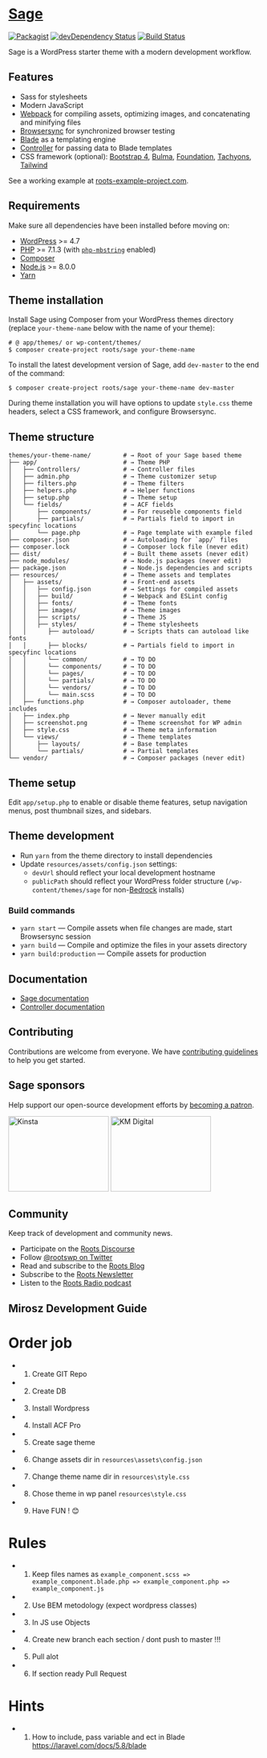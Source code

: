 # [Sage](https://roots.io/sage/)
[![Packagist](https://img.shields.io/packagist/vpre/roots/sage.svg?style=flat-square)](https://packagist.org/packages/roots/sage)
[![devDependency Status](https://img.shields.io/david/dev/roots/sage.svg?style=flat-square)](https://david-dm.org/roots/sage#info=devDependencies)
[![Build Status](https://img.shields.io/travis/roots/sage.svg?style=flat-square)](https://travis-ci.org/roots/sage)

Sage is a WordPress starter theme with a modern development workflow.

## Features

* Sass for stylesheets
* Modern JavaScript
* [Webpack](https://webpack.github.io/) for compiling assets, optimizing images, and concatenating and minifying files
* [Browsersync](http://www.browsersync.io/) for synchronized browser testing
* [Blade](https://laravel.com/docs/5.6/blade) as a templating engine
* [Controller](https://github.com/soberwp/controller) for passing data to Blade templates
* CSS framework (optional): [Bootstrap 4](https://getbootstrap.com/), [Bulma](https://bulma.io/), [Foundation](https://foundation.zurb.com/), [Tachyons](http://tachyons.io/), [Tailwind](https://tailwindcss.com/)

See a working example at [roots-example-project.com](https://roots-example-project.com/).

## Requirements

Make sure all dependencies have been installed before moving on:

* [WordPress](https://wordpress.org/) >= 4.7
* [PHP](https://secure.php.net/manual/en/install.php) >= 7.1.3 (with [`php-mbstring`](https://secure.php.net/manual/en/book.mbstring.php) enabled)
* [Composer](https://getcomposer.org/download/)
* [Node.js](http://nodejs.org/) >= 8.0.0
* [Yarn](https://yarnpkg.com/en/docs/install)

## Theme installation

Install Sage using Composer from your WordPress themes directory (replace `your-theme-name` below with the name of your theme):

```shell
# @ app/themes/ or wp-content/themes/
$ composer create-project roots/sage your-theme-name
```

To install the latest development version of Sage, add `dev-master` to the end of the command:

```shell
$ composer create-project roots/sage your-theme-name dev-master
```

During theme installation you will have options to update `style.css` theme headers, select a CSS framework, and configure Browsersync.

## Theme structure

```shell
themes/your-theme-name/         # → Root of your Sage based theme
├── app/                        # → Theme PHP
│   ├── Controllers/            # → Controller files
│   ├── admin.php               # → Theme customizer setup
│   ├── filters.php             # → Theme filters
│   ├── helpers.php             # → Helper functions
│   ├── setup.php               # → Theme setup
│   └── fields/                 # → ACF fields
│       ├── components/         # → For reuseble components field
│       ├── partials/           # → Partials field to import in specyfinc locations
│       └── page.php            # → Page template with example filed
├── composer.json               # → Autoloading for `app/` files
├── composer.lock               # → Composer lock file (never edit)
├── dist/                       # → Built theme assets (never edit)
├── node_modules/               # → Node.js packages (never edit)
├── package.json                # → Node.js dependencies and scripts
├── resources/                  # → Theme assets and templates
│   ├── assets/                 # → Front-end assets
│   │   ├── config.json         # → Settings for compiled assets
│   │   ├── build/              # → Webpack and ESLint config
│   │   ├── fonts/              # → Theme fonts
│   │   ├── images/             # → Theme images
│   │   ├── scripts/            # → Theme JS
│   │   ├── styles/             # → Theme stylesheets
│   │      ├── autoload/        # → Scripts thats can autoload like fonts
│   │      ├── blocks/          # → Partials field to import in specyfinc locations
│   │      └── common/          # → TO DO
│   │      └── components/      # → TO DO
│   │      └── pages/           # → TO DO
│   │      └── partials/        # → TO DO
│   │      └── vendors/         # → TO DO
│   │      └── main.scss        # → TO DO
│   ├── functions.php           # → Composer autoloader, theme includes
│   ├── index.php               # → Never manually edit
│   ├── screenshot.png          # → Theme screenshot for WP admin
│   ├── style.css               # → Theme meta information
│   └── views/                  # → Theme templates
│       ├── layouts/            # → Base templates
│       └── partials/           # → Partial templates
└── vendor/                     # → Composer packages (never edit)
```

## Theme setup

Edit `app/setup.php` to enable or disable theme features, setup navigation menus, post thumbnail sizes, and sidebars.

## Theme development

* Run `yarn` from the theme directory to install dependencies
* Update `resources/assets/config.json` settings:
  * `devUrl` should reflect your local development hostname
  * `publicPath` should reflect your WordPress folder structure (`/wp-content/themes/sage` for non-[Bedrock](https://roots.io/bedrock/) installs)

### Build commands

* `yarn start` — Compile assets when file changes are made, start Browsersync session
* `yarn build` — Compile and optimize the files in your assets directory
* `yarn build:production` — Compile assets for production

## Documentation

* [Sage documentation](https://roots.io/sage/docs/)
* [Controller documentation](https://github.com/soberwp/controller#usage)

## Contributing

Contributions are welcome from everyone. We have [contributing guidelines](https://github.com/roots/guidelines/blob/master/CONTRIBUTING.md) to help you get started.

## Sage sponsors

Help support our open-source development efforts by [becoming a patron](https://www.patreon.com/rootsdev).

<a href="https://kinsta.com/?kaid=OFDHAJIXUDIV"><img src="https://cdn.roots.io/app/uploads/kinsta.svg" alt="Kinsta" width="200" height="150"></a> <a href="https://k-m.com/"><img src="https://cdn.roots.io/app/uploads/km-digital.svg" alt="KM Digital" width="200" height="150"></a>

## Community

Keep track of development and community news.

* Participate on the [Roots Discourse](https://discourse.roots.io/)
* Follow [@rootswp on Twitter](https://twitter.com/rootswp)
* Read and subscribe to the [Roots Blog](https://roots.io/blog/)
* Subscribe to the [Roots Newsletter](https://roots.io/subscribe/)
* Listen to the [Roots Radio podcast](https://roots.io/podcast/)

## Mirosz Development Guide

# Order job
* 1. Create GIT Repo
* 2. Create DB
* 3. Install Wordpress
* 4. Install ACF Pro
* 5. Create sage theme
* 6. Change assets dir in `resources\assets\config.json`
* 7. Change theme name dir in `resources\style.css`
* 8. Chose theme in wp panel `resources\style.css`
* 9. Have FUN ! :blush:

# Rules

* 1. Keep files names as `example_component.scss => example_component.blade.php => example_component.php => example_component.js`
* 2. Use BEM metodology (expect wordpress classes)
* 3. In JS use Objects
* 4. Create new branch each section / dont push to master !!!
* 5. Pull alot
* 6. If section ready Pull Request

# Hints
* 1. How to include, pass variable and ect in Blade https://laravel.com/docs/5.8/blade
